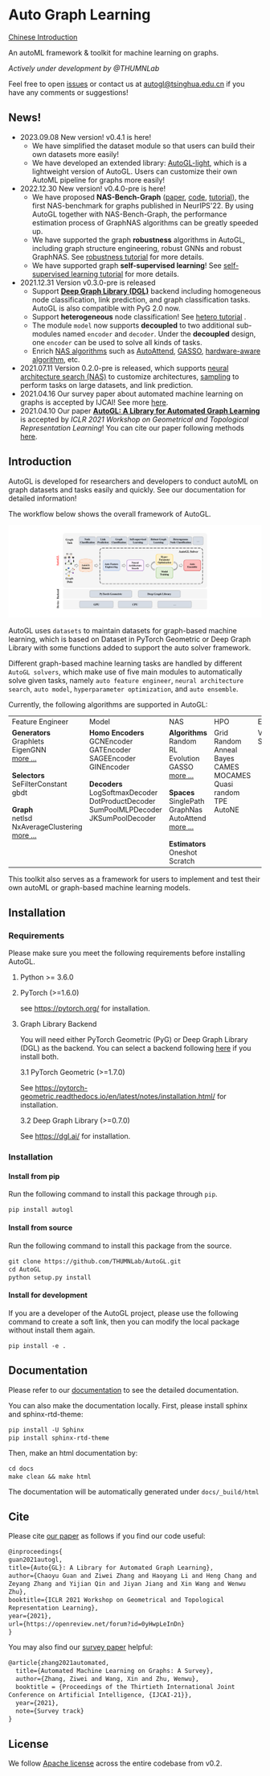 # Auto Graph Learning

[Chinese Introduction](README_cn.md)

An autoML framework & toolkit for machine learning on graphs.

*Actively under development by @THUMNLab*

Feel free to open <a href="https://github.com/THUMNLab/AutoGL/issues">issues</a> or contact us at <a href="mailto:autogl@tsinghua.edu.cn">autogl@tsinghua.edu.cn</a> if you have any comments or suggestions!

<!--
 [![Code style: black](https://img.shields.io/badge/code%20style-black-000000.svg)](https://github.com/psf/black)
% [![Documentation Status](http://mn.cs.tsinghua.edu.cn/autogl/documentation/?badge=latest)](http://mn.cs.tsinghua.edu.cn/autogl/documentation/?badge=latest)-->

## News!
- 2023.09.08 New version! v0.4.1 is here!
    - We have simplified the dataset module so that users can build their own datasets more easily! 
    - We have developed an extended library: [AutoGL-light](https://github.com/THUMNLab/AutoGL-light), which is a lightweight version of AutoGL. Users can customize their own AutoML pipeline for graphs more easily!
- 2022.12.30 New version! v0.4.0-pre is here!
    - We have proposed __NAS-Bench-Graph__ ([paper](https://openreview.net/pdf?id=bBff294gqLp), [code](https://github.com/THUMNLab/NAS-Bench-Graph), [tutorial](http://mn.cs.tsinghua.edu.cn/autogl/documentation/docfile/tutorial/t_nas_bench_graph.html)), the first NAS-benchmark for graphs published in NeurIPS'22. By using AutoGL together with NAS-Bench-Graph, the performance estimation process of GraphNAS algorithms can be greatly speeded up. 
    - We have supported the graph __robustness__ algorithms in AutoGL, including graph structure engineering, robust GNNs and robust GraphNAS. See [robustness tutorial](http://mn.cs.tsinghua.edu.cn/autogl/documentation/docfile/tutorial/t_robust.html) for more details.
    - We have supported graph __self-supervised learning__! See [self-supervised learning tutorial](http://mn.cs.tsinghua.edu.cn/autogl/documentation/docfile/tutorial/t_ssl_trainer.html) for more details.
- 2021.12.31 Version v0.3.0-pre is released
    - Support [__Deep Graph Library (DGL)__](https://www.dgl.ai/) backend including homogeneous node classification, link prediction, and graph classification tasks. AutoGL is also compatible with PyG 2.0 now.
    - Support __heterogeneous__ node classification! See [hetero tutorial](http://mn.cs.tsinghua.edu.cn/autogl/documentation/docfile/tutorial/t_hetero_node_clf.html) .
    - The module `model` now supports __decoupled__ to two additional sub-modules named `encoder` and `decoder`. Under the __decoupled__ design, one `encoder` can be used to solve all kinds of tasks.
    - Enrich [NAS algorithms](http://mn.cs.tsinghua.edu.cn/autogl/documentation/docfile/tutorial/t_nas.html) such as [AutoAttend](https://proceedings.mlr.press/v139/guan21a.html), [GASSO](https://proceedings.neurips.cc/paper/2021/hash/8c9f32e03aeb2e3000825c8c875c4edd-Abstract.html), [hardware-aware algorithm](http://mn.cs.tsinghua.edu.cn/autogl/documentation/docfile/documentation/nas.html#autogl.module.nas.estimator.OneShotEstimator_HardwareAware), etc. 
- 2021.07.11 Version 0.2.0-pre is released, which supports [neural architecture search (NAS)](http://mn.cs.tsinghua.edu.cn/autogl/documentation/docfile/tutorial/t_nas.html) to customize architectures, [sampling](http://mn.cs.tsinghua.edu.cn/autogl/documentation/docfile/tutorial/t_trainer.html#node-classification-with-sampling) to perform tasks on large datasets, and link prediction. 
- 2021.04.16 Our survey paper about automated machine learning on graphs is accepted by IJCAI! See more [here](http://arxiv.org/abs/2103.00742).
- 2021.04.10 Our paper [__AutoGL: A Library for Automated Graph Learning__](https://arxiv.org/abs/2104.04987) is accepted by _ICLR 2021 Workshop on Geometrical and Topological Representation Learning_! You can cite our paper following methods [here](#Cite).

## Introduction

AutoGL is developed for researchers and developers to conduct autoML on graph datasets and tasks easily and quickly. See our documentation for detailed information!

The workflow below shows the overall framework of AutoGL.

<img src="./resources/workflow.svg">

AutoGL uses `datasets` to maintain datasets for graph-based machine learning, which is based on Dataset in PyTorch Geometric or Deep Graph Library with some functions added to support the auto solver framework.

Different graph-based machine learning tasks are handled by different `AutoGL solvers`, which make use of five main modules to automatically solve given tasks, namely `auto feature engineer`, `neural architecture search`, `auto model`, `hyperparameter optimization`, and `auto ensemble`. 

Currently, the following algorithms are supported in AutoGL:


<table>
    <tbody>
    <tr valign="top">
        <td>Feature Engineer</td>
        <td>Model</td>
        <td>NAS</td>
        <td>HPO</td>
        <td>Ensemble</td>
    </tr>
    <tr valign="top">
        <!--<td><b>Generators</b><br>graphlet <br> eigen <br> pagerank <br> PYGLocalDegreeProfile <br> PYGNormalizeFeatures <br> PYGOneHotDegree <br> onehot <br> <br><b>Selectors</b><br> SeFilterConstant<br> gbdt <br> <br><b>Subgraph</b><br> NxLargeCliqueSize<br> NxAverageClusteringApproximate<br> NxDegreeAssortativityCoefficient<br> NxDegreePearsonCorrelationCoefficient<br> NxHasBridge <br>NxGraphCliqueNumber<br> NxGraphNumberOfCliques<br> NxTransitivity<br> NxAverageClustering<br> NxIsConnected<br> NxNumberConnectedComponents<br> NxIsDistanceRegular<br> NxLocalEfficiency<br> NxGlobalEfficiency<br> NxIsEulerian </td>-->
        <td><b>Generators</b><br>Graphlets <br> EigenGNN <br> <a href="http://mn.cs.tsinghua.edu.cn/autogl/documentation/docfile/tutorial/t_fe.html">more ...</a><br><br><b>Selectors</b><br> SeFilterConstant<br> gbdt <br> <br><b>Graph</b><br> netlsd<br> NxAverageClustering<br> <a href="http://mn.cs.tsinghua.edu.cn/autogl/documentation/docfile/tutorial/t_fe.html">more ...</a></td>
        <td><b>Homo Encoders</b><br> GCNEncoder <br> GATEncoder <br> SAGEEncoder <br> GINEncoder <br> <br><b>Decoders</b><br>LogSoftmaxDecoder <br> DotProductDecoder <br> SumPoolMLPDecoder <br> JKSumPoolDecoder </td>
        <td>
        <b>Algorithms</b><br>
        Random<br>
        RL<br>
        Evolution<br>
        GASSO<br>
        <a href='http://mn.cs.tsinghua.edu.cn/autogl/documentation/docfile/documentation/nas.html'>more ...</a><br><br>
        <b>Spaces</b><br>
        SinglePath<br>
        GraphNas<br>
        AutoAttend<br>
        <a href='http://mn.cs.tsinghua.edu.cn/autogl/documentation/docfile/documentation/nas.html'>more ...</a><br><br>
        <b>Estimators</b><br>
        Oneshot<br>
        Scratch<br>
        </td>
        <td> Grid <br> Random <br> Anneal <br> Bayes <br> CAMES <br> MOCAMES <br> Quasi random <br> TPE <br> AutoNE </td>
        <td> Voting <br> Stacking </td>
    </tr>
    </tbody>
</table>

This toolkit also serves as a framework for users to implement and test their own autoML or graph-based machine learning models.

## Installation

### Requirements

Please make sure you meet the following requirements before installing AutoGL.

1. Python >= 3.6.0

2. PyTorch (>=1.6.0)

    see <https://pytorch.org/> for installation.

3. Graph Library Backend

    You will need either PyTorch Geometric (PyG) or Deep Graph Library (DGL) as the backend. You can select a backend following [here](http://mn.cs.tsinghua.edu.cn/autogl/documentation/docfile/tutorial/t_backend.html) if you install both.

    3.1 PyTorch Geometric (>=1.7.0)

    See <https://pytorch-geometric.readthedocs.io/en/latest/notes/installation.html/> for installation.

    3.2 Deep Graph Library (>=0.7.0)

    See <https://dgl.ai/> for installation.


### Installation

#### Install from pip

Run the following command to install this package through `pip`.

```
pip install autogl
```

#### Install from source

Run the following command to install this package from the source.

```
git clone https://github.com/THUMNLab/AutoGL.git
cd AutoGL
python setup.py install
```

#### Install for development

If you are a developer of the AutoGL project, please use the following command to create a soft link, then you can modify the local package without install them again.

```
pip install -e .
```

## Documentation

Please refer to our <a href="http://mn.cs.tsinghua.edu.cn/autogl/documentation/">documentation</a> to see the detailed documentation.

You can also make the documentation locally. First, please install sphinx and sphinx-rtd-theme:
```
pip install -U Sphinx
pip install sphinx-rtd-theme
```
Then, make an html documentation by:
```
cd docs
make clean && make html
```

The documentation will be automatically generated under `docs/_build/html`

## Cite

Please cite [our paper](https://openreview.net/forum?id=0yHwpLeInDn) as follows if you find our code useful:
```
@inproceedings{
guan2021autogl,
title={Auto{GL}: A Library for Automated Graph Learning},
author={Chaoyu Guan and Ziwei Zhang and Haoyang Li and Heng Chang and Zeyang Zhang and Yijian Qin and Jiyan Jiang and Xin Wang and Wenwu Zhu},
booktitle={ICLR 2021 Workshop on Geometrical and Topological Representation Learning},
year={2021},
url={https://openreview.net/forum?id=0yHwpLeInDn}
}
```

You may also find our [survey paper](http://arxiv.org/abs/2103.00742) helpful:
```
@article{zhang2021automated,
  title={Automated Machine Learning on Graphs: A Survey},
  author={Zhang, Ziwei and Wang, Xin and Zhu, Wenwu},
  booktitle = {Proceedings of the Thirtieth International Joint Conference on Artificial Intelligence, {IJCAI-21}},
  year={2021},
  note={Survey track}
}
```

## License
We follow [Apache license](LICENSE) across the entire codebase from v0.2.
